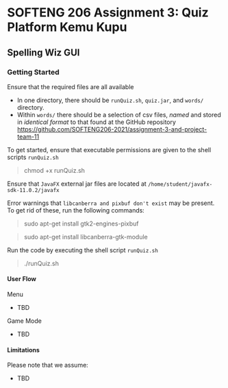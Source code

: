 # SOFTENG 206 Assignment 3: Quiz Platform Kemu Kupu

## Spelling Wiz GUI

### Getting Started
Ensure that the required files are all available
- In one directory, there should be `runQuiz.sh`, `quiz.jar`, and `words/` directory.
- Within `words/` there should be a selection of csv files, *named* and stored in *identical format* to that found at the GitHub repository https://github.com/SOFTENG206-2021/assignment-3-and-project-team-11

To get started, ensure that executable permissions are given to the shell scripts `runQuiz.sh`
> chmod +x runQuiz.sh

Ensure that `JavaFX` external jar files are located at `/home/student/javafx-sdk-11.0.2/javafx`

Error warnings that `libcanberra and pixbuf don't exist` may be present. To get rid of these, run the following commands:
> sudo apt-get install gtk2-engines-pixbuf

> sudo apt-get install libcanberra-gtk-module

Run the code by executing the shell script `runQuiz.sh`
> ./runQuiz.sh

#### User Flow

Menu
- TBD

Game Mode
- TBD

#### Limitations
Please note that we assume:
- TBD